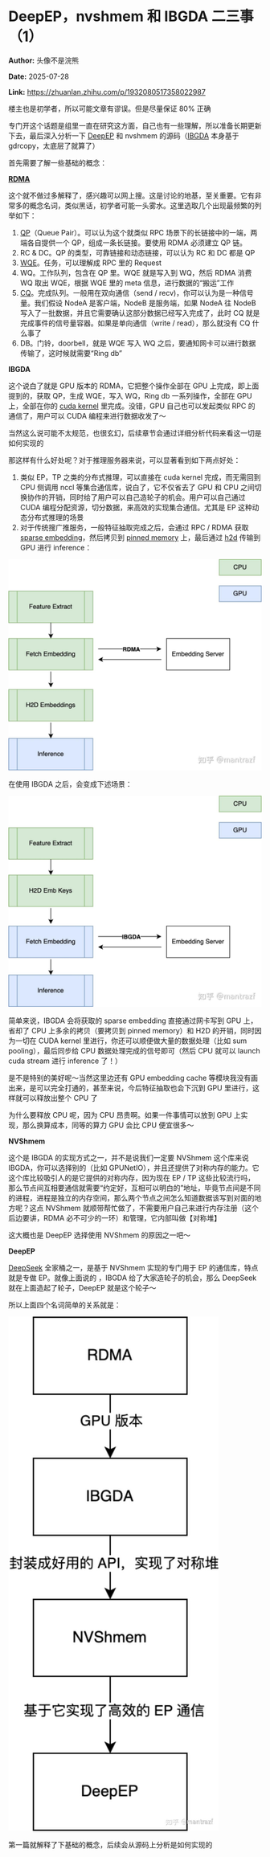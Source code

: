 # DeepEP，nvshmem 和 IBGDA 二三事（1）

**Author:** 头像不是浣熊

**Date:** 2025-07-28

**Link:** https://zhuanlan.zhihu.com/p/1932080517358022987

楼主也是初学者，所以可能文章有谬误。但是尽量保证 80% 正确

专门开这个话题是组里一直在研究这方面，自己也有一些理解，所以准备长期更新下去，最后深入分析一下 [DeepEP](https://zhida.zhihu.com/search?content_id=260817714&content_type=Article&match_order=1&q=DeepEP&zhida_source=entity) 和 nvshmem 的源码（[IBGDA](https://zhida.zhihu.com/search?content_id=260817714&content_type=Article&match_order=1&q=IBGDA&zhida_source=entity) 本身基于 gdrcopy，太底层了就算了）

首先需要了解一些基础的概念：

  

**[RDMA](https://zhida.zhihu.com/search?content_id=260817714&content_type=Article&match_order=1&q=RDMA&zhida_source=entity)**

这个就不做过多解释了，感兴趣可以网上搜。这是讨论的地基，至关重要。它有非常多的概念名词，类似黑话，初学者可能一头雾水。这里选取几个出现最频繁的列举如下：

1.  [QP](https://zhida.zhihu.com/search?content_id=260817714&content_type=Article&match_order=1&q=QP&zhida_source=entity)（Queue Pair）。可以认为这个就类似 RPC 场景下的长链接中的一端，两端各自提供一个 QP，组成一条长链接。要使用 RDMA 必须建立 QP 链。
2.  RC & DC。QP 的类型，可靠链接和动态链接，可以认为 RC 和 DC 都是 QP
3.  [WQE](https://zhida.zhihu.com/search?content_id=260817714&content_type=Article&match_order=1&q=WQE&zhida_source=entity)。任务，可以理解成 RPC 里的 Request
4.  WQ。工作队列，包含在 QP 里。WQE 就是写入到 WQ，然后 RDMA 消费 WQ 取出 WQE，根据 WQE 里的 meta 信息，进行数据的“搬运”工作
5.  [CQ](https://zhida.zhihu.com/search?content_id=260817714&content_type=Article&match_order=1&q=CQ&zhida_source=entity)。完成队列。一般用在双向通信（send / recv)，你可以认为是一种信号量。我们假设 NodeA 是客户端，NodeB 是服务端，如果 NodeA 往 NodeB 写入了一批数据，并且它需要确认这部分数据已经写入完成了，此时 CQ 就是完成事件的信号量容器。如果是单向通信（write / read），那么就没有 CQ 什么事了
6.  DB。门铃，doorbell，就是 WQE 写入 WQ 之后，要通知网卡可以进行数据传输了，这时候就需要“Ring db”

  

**IBGDA**

这个说白了就是 GPU 版本的 RDMA，它把整个操作全部在 GPU 上完成，即上面提到的，获取 QP，生成 WQE，写入 WQ，Ring db 一系列操作，全部在 GPU 上，全部在你的 [cuda kernel](https://zhida.zhihu.com/search?content_id=260817714&content_type=Article&match_order=1&q=cuda+kernel&zhida_source=entity) 里完成。没错，GPU 自己也可以发起类似 RPC 的通信了，用户可以 CUDA 编程来进行数据收发了～

当然这么说可能不太规范，也很玄幻，后续章节会通过详细分析代码来看这一切是如何实现的

那这样有什么好处呢？对于推理服务器来说，可以显著看到如下两点好处：

1.  类似 EP，TP 之类的分布式推理，可以直接在 cuda kernel 完成，而无需回到 CPU 侧调用 nccl 等集合通信库，说白了，它不仅省去了 GPU 和 CPU 之间切换协作的开销，同时给了用户可以自己造轮子的机会。用户可以自己通过 CUDA 编程分配资源，切分数据，来高效的实现集合通信。尤其是 EP 这种动态分布式推理的场景
2.  对于传统搜广推服务，一般特征抽取完成之后，会通过 RPC / RDMA 获取 [sparse embedding](https://zhida.zhihu.com/search?content_id=260817714&content_type=Article&match_order=1&q=sparse+embedding&zhida_source=entity)，然后拷贝到 [pinned memory](https://zhida.zhihu.com/search?content_id=260817714&content_type=Article&match_order=1&q=pinned+memory&zhida_source=entity) 上，最后通过 [h2d](https://zhida.zhihu.com/search?content_id=260817714&content_type=Article&match_order=1&q=h2d&zhida_source=entity) 传输到 GPU 进行 inference：

![](images/v2-f307863ebadf6fa3bca8054061ff7eb1_1440w_7ae0d6be52f2.jpg)

在使用 IBGDA 之后，会变成下述场景：

![](images/v2-bfa43e9753b20d840d4728243397a3ab_1440w_7d4e8b2d0746.jpg)

简单来说，IBGDA 会将获取的 sparse embedding 直接通过网卡写到 GPU 上，省却了 CPU 上多余的拷贝（要拷贝到 pinned memory）和 H2D 的开销，同时因为一切在 CUDA kernel 里进行，你还可以顺便做大量的数据处理（比如 sum pooling），最后同步给 CPU 数据处理完成的信号即可（然后 CPU 就可以 launch cuda stream 进行 inference 了！）

是不是特别的美好呢～当然这里边还有 GPU embedding cache 等模块我没有画出来，是可以完全打通的，甚至来说，今后特征抽取也会下沉到 GPU 里进行，这样就可以释放出整个 CPU 了

为什么要释放 CPU 呢，因为 CPU 昂贵啊。如果一件事情可以放到 GPU 上实现，那么换算成本，同等的算力 GPU 会比 CPU 便宜很多～

  

**NVShmem**

这个是 IBGDA 的实现方式之一，并不是说我们一定要 NVShmem 这个库来说 IBGDA，你可以选择别的（比如 GPUNetIO），并且还提供了对称内存的能力。它这个库比较吸引人的是它提供的对称内存，因为现在 EP / TP 这些比较流行吗，那么节点间互相要通信就需要“约定好，互相可以明白的”地址，毕竟节点间是不同的进程，进程是独立的内存空间，那么两个节点之间怎么知道数据该写到对面的地方呢？这点 NVShmem 就顺带帮忙做了，不需要用户自己来进行内存注册（这个后边要讲，RDMA 必不可少的一环）和管理，它内部叫做【对称堆】

这大概也是 DeepEP 选择使用 NVShmem 的原因之一吧～

  

**DeepEP**

[DeepSeek](https://zhida.zhihu.com/search?content_id=260817714&content_type=Article&match_order=1&q=DeepSeek&zhida_source=entity) 全家桶之一，是基于 NVShmem 实现的专门用于 EP 的通信库，特点就是专做 EP。就像上面说的 ，IBGDA 给了大家造轮子的机会，那么 DeepSeek 就在上面造起了轮子，DeepEP 就是这个轮子～

  

所以上面四个名词简单的关系就是：

![](images/v2-d23c50546f50876b9cb10206e83679c7_1440w_8b4955413cd7.jpg)

第一篇就解释了下基础的概念，后续会从源码上分析是如何实现的